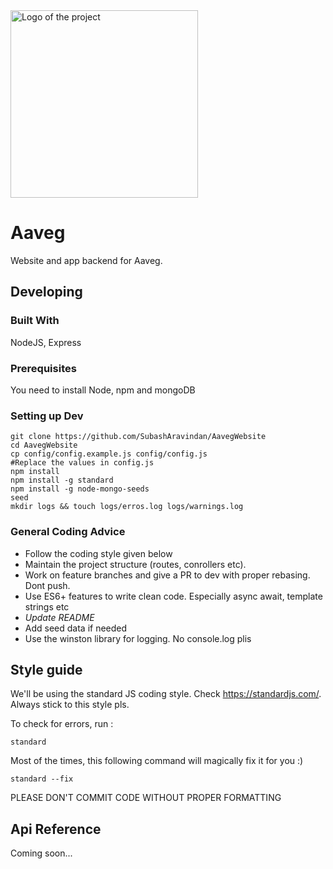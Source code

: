 <img src="./public/assets/logo.png" alt="Logo of the project" width="300" height="300"/>

# Aaveg

Website and app backend for Aaveg.

## Developing

### Built With

NodeJS, Express

### Prerequisites

You need to install Node, npm and mongoDB

### Setting up Dev

```shell
git clone https://github.com/SubashAravindan/AavegWebsite
cd AavegWebsite
cp config/config.example.js config/config.js
#Replace the values in config.js
npm install
npm install -g standard
npm install -g node-mongo-seeds
seed
mkdir logs && touch logs/erros.log logs/warnings.log
```

### General Coding Advice

- Follow the coding style given below
- Maintain the project structure (routes, conrollers etc).
- Work on feature branches and give a PR to dev with proper rebasing. Dont push.
- Use ES6+ features to write clean code. Especially async await, template strings etc
- _Update README_
- Add seed data if needed
- Use the winston library for logging. No console.log plis

## Style guide

We'll be using the standard JS coding style. Check https://standardjs.com/. Always stick to this style pls.

To check for errors, run :

```shell
standard
```

Most of the times, this following command will magically fix it for you :)

```shell
standard --fix
```

PLEASE DON'T COMMIT CODE WITHOUT PROPER FORMATTING

## Api Reference

Coming soon...
